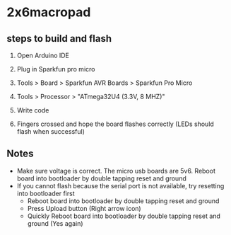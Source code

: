 # 2x6macropad

## steps to build and flash

1. Open Arduino IDE
2. Plug in Sparkfun pro micro
3. Tools > Board > Sparkfun AVR Boards > Sparkfun Pro Micro
4. Tools > Processor > "ATmega32U4 (3.3V, 8 MHZ)"
5. Write code

9. Fingers crossed and hope the board flashes correctly (LEDs should flash when successful)


## Notes
- Make sure voltage is correct. The micro usb boards are 5v6. Reboot board into bootloader by double tapping reset and ground
- If you cannot flash because the serial port is not available, try resetting into bootloader first
  -  Reboot board into bootloader by double tapping reset and ground
  - Press Upload button (Right arrow icon)
  - Quickly Reboot board into bootloader by double tapping reset and ground (Yes again)

